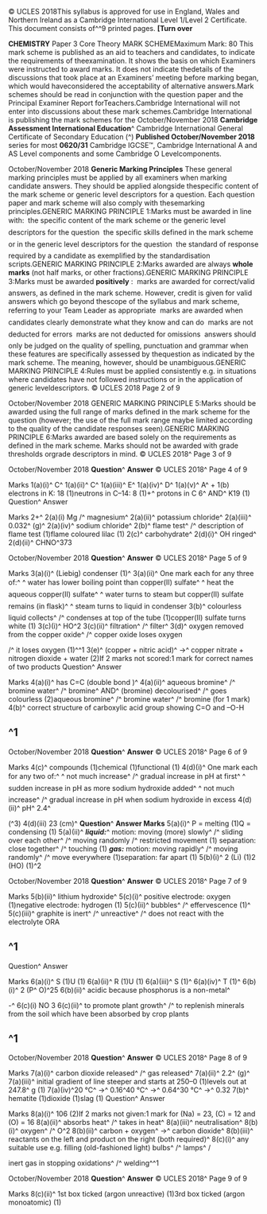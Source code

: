 © UCLES 2018This syllabus is approved for use in England, Wales and Northern Ireland as a Cambridge International Level 1/Level 2 Certificate. This document consists of^^9 printed pages. **[Turn over** 

**CHEMISTRY** Paper 3 Core Theory MARK SCHEMEMaximum Mark: 80 This mark scheme is published as an aid to teachers and candidates, to indicate the requirements of theexamination. It shows the basis on which Examiners were instructed to award marks. It does not indicate thedetails of the discussions that took place at an Examiners’ meeting before marking began, which would haveconsidered the acceptability of alternative answers.Mark schemes should be read in conjunction with the question paper and the Principal Examiner Report forTeachers.Cambridge International will not enter into discussions about these mark schemes.Cambridge International is publishing the mark schemes for the October/November 2018 **Cambridge Assessment International Education**^ Cambridge International General Certificate of Secondary Education (^) **Published October/November 2018** series for most **0620/31** Cambridge IGCSE™, Cambridge International A and AS Level components and some Cambridge O Levelcomponents. 


October/November 2018 **Generic Marking Principles** These general marking principles must be applied by all examiners when marking candidate answers. They should be applied alongside thespecific content of the mark scheme or generic level descriptors for a question. Each question paper and mark scheme will also comply with thesemarking principles.GENERIC MARKING PRINCIPLE 1:Marks must be awarded in line with:  the specific content of the mark scheme or the generic level descriptors for the question  the specific skills defined in the mark scheme or in the generic level descriptors for the question  the standard of response required by a candidate as exemplified by the standardisation scripts.GENERIC MARKING PRINCIPLE 2:Marks awarded are always **whole marks** (not half marks, or other fractions).GENERIC MARKING PRINCIPLE 3:Marks must be awarded **positively** :  marks are awarded for correct/valid answers, as defined in the mark scheme. However, credit is given for valid answers which go beyond thescope of the syllabus and mark scheme, referring to your Team Leader as appropriate  marks are awarded when candidates clearly demonstrate what they know and can do  marks are not deducted for errors  marks are not deducted for omissions  answers should only be judged on the quality of spelling, punctuation and grammar when these features are specifically assessed by thequestion as indicated by the mark scheme. The meaning, however, should be unambiguous.GENERIC MARKING PRINCIPLE 4:Rules must be applied consistently e.g. in situations where candidates have not followed instructions or in the application of generic leveldescriptors. © UCLES 2018 Page 2 of 9 


October/November 2018 GENERIC MARKING PRINCIPLE 5:Marks should be awarded using the full range of marks defined in the mark scheme for the question (however; the use of the full mark range maybe limited according to the quality of the candidate responses seen).GENERIC MARKING PRINCIPLE 6:Marks awarded are based solely on the requirements as defined in the mark scheme. Marks should not be awarded with grade thresholds orgrade descriptors in mind. © UCLES 2018^ Page 3 of 9 


October/November 2018 **Question**^ **Answer** © UCLES 2018^ Page 4 of 9 

 Marks 1(a)(i)^ C^ 1(a)(ii)^ C^ 1(a)(iii)^ E^ 1(a)(iv)^ D^ 1(a)(v)^ A^ + 1(b) electrons in K: 18 (1)neutrons in C–14: 8 (1)+^ protons in C 6^ AND^ K19 (1) Question^ Answer 

 Marks 2+^ 2(a)(i) Mg /^ magnesium^ 2(a)(ii)^ potassium chloride^ 2(a)(iii)^ 0.032^ (g)^ 2(a)(iv)^ sodium chloride^ 2(b)^ flame test^ /^ description of flame test (1)flame coloured lilac (1) 2(c)^ carbohydrate^ 2(d)(i)^ OH ringed^ 2(d)(ii)^ CHNO^373 


October/November 2018 **Question**^ **Answer** © UCLES 2018^ Page 5 of 9 

 Marks 3(a)(i)^ (Liebig) condenser (1)^ 3(a)(ii)^ One mark each for any three of:^ ^ water has lower boiling point than copper(II) sulfate^ ^ heat the aqueous copper(II) sulfate^ ^ water turns to steam but copper(II) sulfate remains (in flask)^ ^ steam turns to liquid in condenser 3(b)^ colourless liquid collects^ /^ condenses at top of the tube (1)copper(II) sulfate turns white (1) 3(c)(i)^ HO^2 3(c)(ii)^ filtration^ /^ filter^ 3(d)^ oxygen removed from the copper oxide^ /^ copper oxide loses oxygen 

 /^ it loses oxygen (1)^^1 3(e)^ (copper + nitric acid)^ →^ copper nitrate + nitrogen dioxide + water (2)If 2 marks not scored:1 mark for correct names of two products Question^ Answer 

 Marks 4(a)(i)^ has C=C (double bond )^ 4(a)(ii)^ aqueous bromine^ /^ bromine water^ /^ bromine^ AND^ (bromine) decolourised^ /^ goes colourless (2)aqueous bromine^ /^ bromine water^ /^ bromine (for 1 mark) 4(b)^ correct structure of carboxylic acid group showing C=O and –O-H 

## ^1 


October/November 2018 **Question**^ **Answer** © UCLES 2018^ Page 6 of 9 

 Marks 4(c)^ compounds (1)chemical (1)functional (1) 4(d)(i)^ One mark each for any two of:^ ^ not much increase^ /^ gradual increase in pH at first^ ^ sudden increase in pH as more sodium hydroxide added^ ^ not much increase^ /^ gradual increase in pH when sodium hydroxide in excess 4(d)(ii)^ pH^ 2.4^ 

(^3) 4(d)(iii) 23 (cm)^ **Question**^ **Answer Marks** 5(a)(i)^ P = melting (1)Q = condensing (1) 5(a)(ii)^ **_liquid:_**^ motion: moving (more) slowly^ /^ sliding over each other^ /^ moving randomly /^ restricted movement (1) separation: close together^ /^ touching (1) **_gas:_** motion: moving rapidly^ /^ moving randomly^ /^ move everywhere (1)separation: far apart (1) 5(b)(i)^ 2 (Li) (1)2 (HO) (1)^2 


October/November 2018 **Question**^ **Answer** © UCLES 2018^ Page 7 of 9 

 Marks 5(b)(ii)^ lithium hydroxide^ 5(c)(i)^ positive electrode: oxygen (1)negative electrode: hydrogen (1) 5(c)(ii)^ bubbles^ /^ effervescence (1)^ 5(c)(iii)^ graphite is inert^ /^ unreactive^ /^ does not react with the electrolyte ORA 

## ^1 

 Question^ Answer 

 Marks 6(a)(i)^ S (1)U (1) 6(a)(ii)^ R (1)U (1) 6(a)(iii)^ S (1)^ 6(a)(iv)^ T (1)^ 6(b)(i)^ 2 (P^ O)^25 6(b)(ii)^ acidic because phosphorus is a non-metal^ 

-^ 6(c)(i) NO 3     6(c)(ii)^ to promote plant growth^ /^ to replenish minerals from the soil which have been absorbed by crop plants 

## ^1 


October/November 2018 **Question**^ **Answer** © UCLES 2018^ Page 8 of 9 

 Marks 7(a)(i)^ carbon dioxide released^ /^ gas released^ 7(a)(ii)^ 2.2^ (g)^ 7(a)(iii)^ initial gradient of line steeper and starts at 250–0 (1)levels out at 247.8^ g (1) 7(a)(iv)^20 °C^ →^ 0.16^40 °C^ →^ 0.64^30 °C^ →^ 0.32 7(b)^ hematite (1)dioxide (1)slag (1) Question^ Answer 

 Marks 8(a)(i)^ 106 (2)If 2 marks not given:1 mark for (Na) = 23, (C) = 12 and (O) = 16 8(a)(ii)^ absorbs heat^ /^ takes in heat^ 8(a)(iii)^ neutralisation^ 8(b)(i)^ oxygen^ /^ O^2 8(b)(ii)^ carbon + oxygen^ →^ carbon dioxide^ 8(b)(iii)^ reactants on the left and product on the right (both required)^ 8(c)(i)^ any suitable use e.g. filling (old-fashioned light) bulbs^ /^ lamps^ / 

 inert gas in stopping oxidations^ /^ welding^^1 


October/November 2018 **Question**^ **Answer** © UCLES 2018^ Page 9 of 9 

 Marks 8(c)(ii)^ 1st box ticked (argon unreactive) (1)3rd box ticked (argon monoatomic) (1) 


